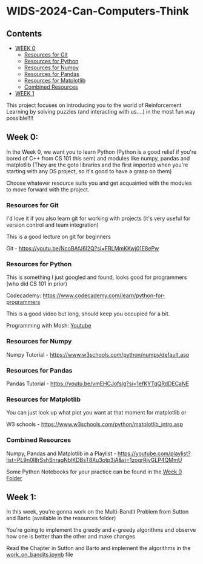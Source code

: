 # WIDS-2024-Can-Computers-Think

## Contents

- [WEEK 0](#week-0)
    - [Resources for Git](#resources-for-git)
    - [Resources for Python](#resources-for-python)
    - [Resources for Numpy](#resources-for-numpy)
    - [Resources for Pandas](#resources-for-pandas)
    - [Resources for Matplotlib](#resources-for-matplotlib)
    - [Combined Resources](#combined-resources)
- [WEEK 1](#week-1)


This project focuses on introducing you to the world of Reinforcement Learning by solving puzzles (and interacting with us....) in the most fun way possible!!!!

## Week 0:

In the Week 0, we want you to learn Python (Python is a good relief if you're bored of C++ from CS 101 this sem) and modules like numpy, pandas and matplotlib (They are the goto libraries and the first imported when you're starting with any DS project, so it's good to have a grasp on them)

Choose whatever resource suits you and get acquainted with the modules to move forward with the project.

### Resources for Git

I'd love it if you also learn git for working with projects (it's very useful for version control and team integration)

This is a good lecture on git for beginners

Git - https://youtu.be/NcoBAfJ6l2Q?si=FRLMmKKwj01E8ePw

### Resources for Python

This is something I just googled and found, looks good for programmers (who did CS 101 in prior)

Codecademy: https://www.codecademy.com/learn/python-for-programmers

This is a good video but long, should keep you occupied for a bit.

Programming with Mosh: [Youtube](https://youtu.be/_uQrJ0TkZlc?si=gfn-7_-chO-J60hD)

### Resources for Numpy

Numpy Tutorial - https://www.w3schools.com/python/numpy/default.asp

### Resources for Pandas

Pandas Tutorial - https://youtu.be/vmEHCJofslg?si=1efKYTqQRdDECaNE

### Resources for Matplotlib

You can just look up what plot you want at that moment for matplotlib or 

W3 schools - https://www.w3schools.com/python/matplotlib_intro.asp

### Combined Resources

Numpy, Pandas and Matplotlib in a Playlist - https://youtube.com/playlist?list=PL9n0l8rSshSnragNblKDBsT8Xu3otp3jA&si=1zoqrRjvGLP4QMmU

Some Python Notebooks for your practice can be found in the [Week 0 Folder](./Week%200/)


## Week 1:

In this week, you're gonna work on the Multi-Bandit Problem from Sutton and Barto (available in the resources folder)

You're going to implement the greedy and $\epsilon$-greedy algorithms and observe how one is better than the other and make changes

Read the Chapter in Sutton and Barto and implement the algorithms in the [work_on_bandits.ipynb](./Week%201/work_on_bandits.ipynb) file

